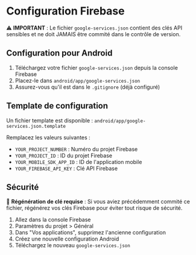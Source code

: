 # Configuration Firebase

⚠️ **IMPORTANT** : Le fichier `google-services.json` contient des clés API sensibles et ne doit JAMAIS être commité dans le contrôle de version.

## Configuration pour Android

1. Téléchargez votre fichier `google-services.json` depuis la console Firebase
2. Placez-le dans `android/app/google-services.json`
3. Assurez-vous qu'il est dans le `.gitignore` (déjà configuré)

## Template de configuration

Un fichier template est disponible : `android/app/google-services.json.template`

Remplacez les valeurs suivantes :
- `YOUR_PROJECT_NUMBER` : Numéro du projet Firebase
- `YOUR_PROJECT_ID` : ID du projet Firebase
- `YOUR_MOBILE_SDK_APP_ID` : ID de l'application mobile
- `YOUR_FIREBASE_API_KEY` : Clé API Firebase

## Sécurité

🔐 **Régénération de clé requise** : Si vous aviez précédemment commité ce fichier, régénérez vos clés Firebase pour éviter tout risque de sécurité.

1. Allez dans la console Firebase
2. Paramètres du projet > Général
3. Dans "Vos applications", supprimez l'ancienne configuration
4. Créez une nouvelle configuration Android
5. Téléchargez le nouveau `google-services.json`